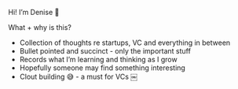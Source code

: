 
Hi! I’m Denise 🤘

What + why is this?
*  Collection of thoughts re startups, VC and everything in between 
* Bullet pointed and succinct - only the important stuff
* Records what I’m learning and thinking as I grow
* Hopefully someone may find something interesting 
* Clout building 😅 - a must for VCs 
￼
